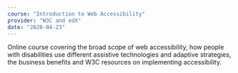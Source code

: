 ```yaml
---
course: "Introduction to Web Accessibility"
provider: "W3C and edX"
date: "2020-04-23"
---
```


Online course covering the broad scope of web accessibility, how people with
disabilities use different assistive technologies and adaptive strategies, the
business benefits and W3C resources on implementing accessibility.
